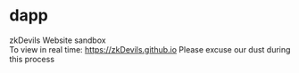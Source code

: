 # dapp 
zkDevils Website sandbox <br>
To view in real time:  https://zkDevils.github.io
Please excuse our dust during this process
